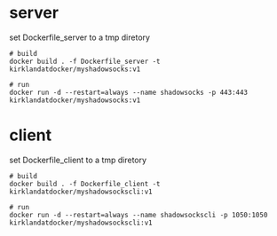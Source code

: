 # server

set Dockerfile_server to a tmp diretory

```
# build
docker build . -f Dockerfile_server -t kirklandatdocker/myshadowsocks:v1

# run
docker run -d --restart=always --name shadowsocks -p 443:443 kirklandatdocker/myshadowsocks:v1
```

# client

set Dockerfile_client to a tmp diretory

```
# build
docker build . -f Dockerfile_client -t kirklandatdocker/myshadowsockscli:v1

# run
docker run -d --restart=always --name shadowsockscli -p 1050:1050 kirklandatdocker/myshadowsockscli:v1
```
